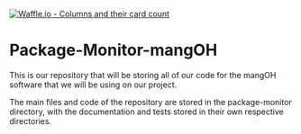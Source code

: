 [![Waffle.io - Columns and their card count](https://badge.waffle.io/Fragile-Package-Monitoring-Capstone/Package-Monitor-mangOH.png?columns=all)](https://waffle.io/Fragile-Package-Monitoring-Capstone/Package-Monitor-mangOH?utm_source=badge)
# Package-Monitor-mangOH

This is our repository that will be storing all of our code for the mangOH software that we will be using on our project.

The main files and code of the repository are stored in the package-monitor directory, with the documentation and tests stored in their own respective directories.